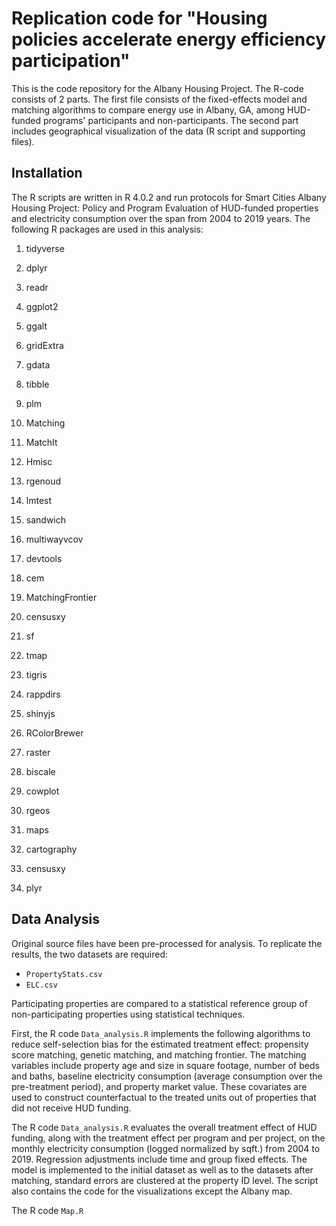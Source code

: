 # Replication code for "Housing policies accelerate energy efficiency participation"

This is the code repository for the Albany Housing Project. The R-code consists of 2 parts. The first file consists of the fixed-effects model and matching algorithms to compare energy use in Albany, GA, among HUD-funded programs' participants and non-participants. The second part includes geographical visualization of the data (R script and supporting files). 


## Installation

The R scripts are written in R 4.0.2 and run protocols for Smart Cities Albany Housing Project: Policy and Program Evaluation of HUD-funded properties and electricity consumption over the span from 2004 to 2019 years. The following R packages are used in this analysis:

1. tidyverse
2. dplyr
3. readr
4. ggplot2
5. ggalt
6. gridExtra
7. gdata
8. tibble
9. plm 
10. Matching
11. MatchIt
12. Hmisc
13. rgenoud
14. lmtest
15. sandwich
16. multiwayvcov
17. devtools
18. cem
19. MatchingFrontier
20. censusxy

20. sf
21. tmap
22. tigris
23. rappdirs
24. shinyjs
25. RColorBrewer
26. raster
27. biscale
28. cowplot
29. rgeos
30. maps
31. cartography
32. censusxy
33. plyr


## Data Analysis

Original source files have been pre-processed for analysis. To replicate the results, the two datasets are required:

- `PropertyStats.csv`
- `ELC.csv`

Participating properties are compared to a statistical reference group of non-participating properties using statistical techniques. 

First, the R code `Data_analysis.R` implements the following algorithms to reduce self-selection bias for the estimated treatment effect: propensity score matching, genetic matching, and matching frontier. The matching variables include property age and size in square footage, number of beds and baths, baseline electricity consumption (average consumption over the pre-treatment period), and property market value. These covariates are used to construct counterfactual to the treated units out of properties that did not receive HUD funding. 

The R code `Data_analysis.R` evaluates the overall treatment effect of HUD funding, along with the treatment effect per program and per project, on the monthly electricity consumption (logged normalized by sqft.) from 2004 to 2019. Regression adjustments include time and group fixed effects. The model is implemented to the initial dataset as well as to the datasets after matching, standard errors are clustered at the property ID level. The script also contains the code for the visualizations except the Albany map.

The R code `Map.R` 
